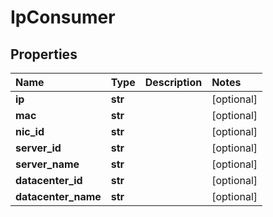 # IpConsumer

## Properties

| Name | Type | Description | Notes |
| :--- | :--- | :--- | :--- |
| **ip** | **str** |  | \[optional\] |
| **mac** | **str** |  | \[optional\] |
| **nic\_id** | **str** |  | \[optional\] |
| **server\_id** | **str** |  | \[optional\] |
| **server\_name** | **str** |  | \[optional\] |
| **datacenter\_id** | **str** |  | \[optional\] |
| **datacenter\_name** | **str** |  | \[optional\] |

